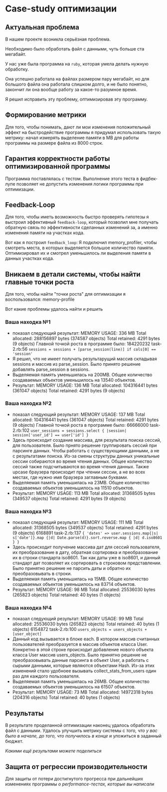 # Case-study оптимизации

## Актуальная проблема
В нашем проекте возникла серьёзная проблема.

Необходимо было обработать файл с данными, чуть больше ста мегабайт.

У нас уже была программа на `ruby`, которая умела делать нужную обработку.

Она успешно работала на файлах размером пару мегабайт, но для большого файла она работала слишком долго, и не было понятно, закончит ли она вообще работу за какое-то разумное время.

Я решил исправить эту проблему, оптимизировав эту программу.

## Формирование метрики
Для того, чтобы понимать, дают ли мои изменения положительный эффект на быстродействие программы я придумал использовать такую метрику: начал измерять выделение памяти в MB для работы программы на размере файла из 8000 строк.

## Гарантия корректности работы оптимизированной программы
Программа поставлялась с тестом. Выполнение этого теста в фидбек-лупе позволяет не допустить изменения логики программы при оптимизации.

## Feedback-Loop
Для того, чтобы иметь возможность быстро проверять гипотезы я выстроил эффективный `feedback-loop`, который позволил мне получать обратную связь по эффективности сделанных изменений за, а именно изменения памяти на участках кода.

Вот как я построил `feedback_loop`: Я подключил memory_profiler, чтобы смотреть места, в которых выделяется большое количество памяти. Оптимизировал их и смотрел уменьшилось ли выделения памяти в данных участках кода.

## Вникаем в детали системы, чтобы найти главные точки роста
Для того, чтобы найти "точки роста" для оптимизации я воспользовался: memory-profile

Вот какие проблемы удалось найти и решить

### Ваша находка №1
- показал следующий результат:
  MEMORY USAGE: 336 MB
  Total allocated: 288156897 bytes (374587 objects)
  Total retained:  4291 bytes (9 objects)
  Главной точкой роста в программе было:
  184220232  task-2.rb:56 `sessions = sessions + [parse_session(line)] if cols[0] == 'session'`
- Я решил, что не имеет получать результарущий массив складывая sessions и массив из parse_session.
  Было принято решение добавлять parse_session в sessions.
- Выделяемая память уменьшилась на 200MB. Общее количество создаваемых объектов уменьшилось на 13540 объектов.
- Результат:
  MEMORY USAGE: 136 MB
  Total allocated: 104316441 bytes (361047 objects)
  Total retained:  4291 bytes (9 objects)

### Ваша находка №2
- показал следующий результат:
  MEMORY USAGE: 137 MB
  Total allocated: 104316441 bytes (361047 objects)
  Total retained:  4291 bytes (9 objects)
  Главной точкой роста в программе было:
  66666000  task-2.rb:102 `user_sessions = sessions.select { |session| session['user_id'] == user['id'] }`
- Здесь происходит создание массива, для результата поиска сессий, для пользователя.
  Было прнято решение группировать сессий при парсинге данных. Чтобы работать с существующими данными, а не с результатами поиска.
  Из-за смены структуры данных уникальные сессии собираются во время чтения данных.
  Общее количество сессий также подсчитываются во время чтения данных.
  Также upcase браузера происходит при чтении сессии, а не во всех местах, где нужно имя браузера заглавным буквами.
- Выделяемая память уменьшилась на 23MB. Общее количество создаваемых объектов уменьшилось на 11510 объектов.
- Результат:
  MEMORY USAGE: 113 MB
  Total allocated: 31368505 bytes (349537 objects)
  Total retained:  4291 bytes (9 objects)

### Ваша находка №3
- показал следующий результат:
  MEMORY USAGE: 111 MB
  Total allocated: 31368505 bytes (349537 objects)
  Total retained:  4291 bytes (9 objects)
  6168891  task-2.rb:137 `{ 'dates' => user.sessions.map{|s| s['date']}.map {|d| Date.parse(d)}.sort.reverse.map { |d| d.iso8601 } }`
- Здесь происходит получение массива дат для сессий пользователя, их преобразование в дату,
  обратная сортировка и преобразование их в строки стандарта iso8601.
  Так как даты уже в iso8601, и данный стандарт дат позволяет их сортировать в строковом представлении.
  Было принятно решение не парсить даты и обратно их преобразовывать в строки.
- Выделяемая память уменьшилась на 15MB. Общее количество создаваемых объектов уменьшилось на 83714 объектов.
- Результат:
  MEMORY USAGE: 98 MB
  Total allocated: 25536030 bytes (265823 objects)
  Total retained:  40 bytes (1 objects)

### Ваша находка №4
- показал следующий результат:
  MEMORY USAGE: 99 MB
  Total allocated: 25536030 bytes (265823 objects)
  Total retained:  40 bytes (1 objects)
  6154872  task-2.rb:100 `users_objects = users_objects + [user_object]`
- Данный код вызывается в блоке each. В котором массив считанных пользователей преобразуется в массив объектов класса User.
  Конкретно в этой строке происходит добавление нового объекта класса User массив users_objects.
  Было принятно решение не преобразовывать данные парсинга в объект User, а работать с сырыми данными, которые являются объектами Hash.
  Из-за этих изменений стало удобноее вызывать collect_stats_from_users один раз для каждого пользователя.
- Выделяемая память уменьшилась на 26MB. Общее количество создаваемых объектов уменьшилось на 61507 объектов.
- Результат:
  MEMORY USAGE: 73 MB
  Total allocated: 14972318 bytes (204316 objects)
  Total retained:  40 bytes (1 objects)


## Результаты
В результате проделанной оптимизации наконец удалось обработать файл с данными.
Удалось улучшить метрику системы с *того, что у вас было в начале, до того, что получилось в конце* и уложиться в заданный бюджет.

*Какими ещё результами можете поделиться*

## Защита от регрессии производительности
Для защиты от потери достигнутого прогресса при дальнейших изменениях программы *о performance-тестах, которые вы написали*
